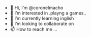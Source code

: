 - 👋 Hi, I’m @coronelmacho
- 👀 I’m interested in .playng a games..
- 🌱 I’m currently learning inglish
- 💞️ I’m looking to collaborate on 
- 📫 How to reach me ...

<!---
coronelmacho/coronelmacho is a ✨ special ✨ repository because its `README.md` (this file) appears on your GitHub profile.
You can click the Preview link to take a look at your changes.
--->
